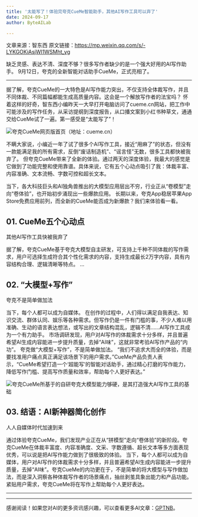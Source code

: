 ```yaml
---
title: '太能写了！体验完夸克CueMe智能助手，其他AI写作工具可以弃了'
date: 2024-09-17
author: ByteAILab

---
```


文章来源：智东西
原文链接：https://mp.weixin.qq.com/s/-LYKGOKiAsjWI1WSMht_yg

缺乏灵感、表达不清、深度不够？很多写作者缺少的是一个强大好用的AI写作助手。
9月12日，夸克的全新智能对话助手CueMe，正式亮相了。

---

据了解，夸克CueMe的一大特色是AI写作能力突出，不仅支持全体裁写作，并且不同体裁、不同篇幅都能生成高质量内容。这会是一个解放写作者的法宝吗？
怀着这样的好奇，智东西小编昨天一大早打开电脑访问了cueme.cn网站，把工作中可能涉及的写作任务，从采访提纲到深度报告，从口播文案到小红书种草文，通通交给CueMe试了一遍。第一感受是“太能写了”！

![夸克CueMe网页版首页（地址：cueme.cn）](http://www.jesonc.com/FpOjVf5TZPri3C9FskxFLs6bOPyN)

不瞒大家说，小编近一年了试了很多个AI写作工具，接近“用麻了”的状态，但没有一款能满足我的所有需求，反倒“废话制造机”、“谣言怪”无数，很多工具都快被我弃了。
但夸克CueMe带来了全新的体验。通过两天的深度体验，我最大的感觉是它做到了功能完整和使用靠谱。具体来说，它有五个心动点吸引了我：体裁丰富、内容准确、文本流畅、字数可控和超长文本。

当下，各大科技巨头和AI独角兽推出的大模型应用层出不穷，行业正从“卷模型”走向“卷体验”，也开始初步涌现出一些爆款应用。
长期以来，夸克App稳居苹果App Store免费应用前列，而全新的CueMe能否成为新爆款？我们来体验看一看。

## 01. CueMe五个心动点
其他AI写作工具快被我弃了

据了解，夸克CueMe基于夸克大模型自主研发，可支持上千种不同体裁的写作需求，用户可选择生成符合其个性化需求的内容，支持生成最长2万字内容，具有内容结构合理、逻辑清晰等特点。
...
<!--[图片链接在正文中需要保留]-->

## 02. “大模型+写作”
夸克不是简单做加法

当下，每个人都可以成为自媒体。
在创作的过程中，人们得以满足自我表达、知识交流、群体认同、娱乐等各种需求。但写作仍是一件有门槛的事，不少人难以用准确、生动的语言表达想法，或写出的文章结构混乱，逻辑不清……AI写作工具成为一个有力助手。
市场调研发现，用户对AI写作的体裁需求十分多样，并且普遍希望AI生成内容能进一步提升质量，去掉“AI味”，这就非常考验AI写作产品的“内功”。
夸克做“大模型+写作”，不是简单做加法。
“我们不追求大而全的体验，而是要找准用户痛点真正满足该场景下的用户需求。”CueMe产品负责人表示，“CueMe希望打造一个‘超能写’的智能对话助手，通过精心打磨的写作能力，降低写作门槛、提高写作质量和效率，帮助每个人更好表达。”

![夸克CueMe所基于的自研夸克大模型能力够硬，是其打造强大AI写作工具的基础](http://www.jesonc.com/Fr0ZKzhHkU5K9JN3mtDVwFSDQTYz)

## 03. 结语：AI新神器简化创作
人人自媒体时代加速到来

通过体验夸克CueMe，我们发现产业正在从“拼模型”走向“卷体验”的新阶段。夸克CueMe在体裁丰富度、内容准确度、文采、字数遵循、超长文本等多方面表现优秀，可以说是把AI写作能力做到了很极致的体验。
当下，每个人都可以成为自媒体，用户对AI写作的体裁需求十分多样，并且普遍希望AI生成内容能进一步提升质量，去掉“AI味”。夸克CueMe的内功更在于，不是简单的将大模型与写作做加法，而是深入洞察各种体裁写作者的场景痛点，抽丝剥茧具象出能力和产品功能。紧贴用户需求，夸克CueMe将在写作上帮助每个人更好表达。

---
---
感谢阅读！如果您对AI的更多资讯感兴趣，可以查看更多AI文章：[GPTNB](https://gptnb.com)。